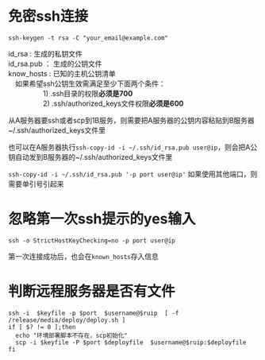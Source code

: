 # 免密ssh连接

`ssh-keygen -t rsa -C "your_email@example.com"`

id_rsa : 生成的私钥文件  
id_rsa.pub ： 生成的公钥文件   
know_hosts : 已知的主机公钥清单   
　如果希望ssh公钥生效需满足至少下面两个条件：   
　　　　　1) .ssh目录的权限**必须是700**   
　　　　　2) .ssh/authorized_keys文件权限**必须是600**  

从A服务器要ssh或者scp到1B服务，则需要把A服务器的公钥内容粘贴到B服务器~/.ssh/authorized_keys文件里

也可以在A服务器执行`ssh-copy-id -i ~/.ssh/id_rsa.pub user@ip`，则会把A公钥自动发到B服务器的~/.ssh/authorized_keys文件里

`ssh-copy-id -i ~/.ssh/id_rsa.pub '-p port user@ip'` 如果使用其他端口，则需要单引号引起来

# 忽略第一次ssh提示的yes输入

`ssh -o StrictHostKeyChecking=no -p port user@ip`

第一次连接成功后，也会在`known_hosts`存入信息

# 判断远程服务器是否有文件

```
ssh -i  $keyfile -p $port  $username@$ruip  [ -f /release/media/deploy/deploy.sh ]
if [ $? != 0 ];then
  echo "环境部署脚本不存在，scp初始化"
  scp -i $keyfile -P $port $deployfile  $username@$ruip:$deployfile
fi
```